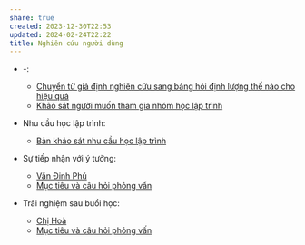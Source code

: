 ```yaml
---
share: true
created: 2023-12-30T22:53
updated: 2024-02-24T22:22
title: Nghiên cứu người dùng
---
```


- \-: 
    - [Chuyển từ giả định nghiên cứu sang bảng hỏi định lượng thế nào cho hiệu quả](./Chuy%E1%BB%83n%20t%E1%BB%AB%20gi%E1%BA%A3%20%C4%91%E1%BB%8Bnh%20nghi%C3%AAn%20c%E1%BB%A9u%20sang%20b%E1%BA%A3ng%20h%E1%BB%8Fi%20%C4%91%E1%BB%8Bnh%20l%C6%B0%E1%BB%A3ng%20th%E1%BA%BF%20n%C3%A0o%20cho%20hi%E1%BB%87u%20qu%E1%BA%A3.md)
    - [Khảo sát người muốn tham gia nhóm học lập trình](./Kh%E1%BA%A3o%20s%C3%A1t%20ng%C6%B0%E1%BB%9Di%20mu%E1%BB%91n%20tham%20gia%20nh%C3%B3m%20h%E1%BB%8Dc%20l%E1%BA%ADp%20tr%C3%ACnh.md)

- Nhu cầu học lập trình: 
    - [Bản khảo sát nhu cầu học lập trình](./Nhu%20c%E1%BA%A7u%20h%E1%BB%8Dc%20l%E1%BA%ADp%20tr%C3%ACnh/B%E1%BA%A3n%20kh%E1%BA%A3o%20s%C3%A1t%20nhu%20c%E1%BA%A7u%20h%E1%BB%8Dc%20l%E1%BA%ADp%20tr%C3%ACnh.md)

- Sự tiếp nhận với ý tưởng: 
    - [Văn Đinh Phú](V%C4%83n%20%C4%90inh%20Ph%C3%BA.md)
    - [Mục tiêu và câu hỏi phỏng vấn](./S%E1%BB%B1%20ti%E1%BA%BFp%20nh%E1%BA%ADn%20v%E1%BB%9Bi%20%C3%BD%20t%C6%B0%E1%BB%9Fng/M%E1%BB%A5c%20ti%C3%AAu%20v%C3%A0%20c%C3%A2u%20h%E1%BB%8Fi%20ph%E1%BB%8Fng%20v%E1%BA%A5n.md)

- Trải nghiệm sau buổi học: 
    - [Chị Hoà](Ch%E1%BB%8B%20Ho%C3%A0.md)
    - [Mục tiêu và câu hỏi phỏng vấn](./Tr%E1%BA%A3i%20nghi%E1%BB%87m%20sau%20bu%E1%BB%95i%20h%E1%BB%8Dc/M%E1%BB%A5c%20ti%C3%AAu%20v%C3%A0%20c%C3%A2u%20h%E1%BB%8Fi%20ph%E1%BB%8Fng%20v%E1%BA%A5n.md)

